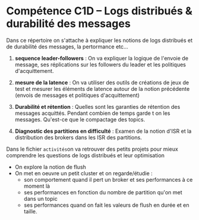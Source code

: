 # Compétence C1D – Logs distribués & durabilité des messages

Dans ce répertoire on s'attache à expliquer les notions de logs distribués et de durabilité des messages, la pertormance etc...

1) **sequence leader-followers** : 
On va expliquer la logique de l'envoie de message, ses réplications sur les followers du leader et les politiques d'acquittement.

2) **mesure de la latence** :
On va utiliser des outils de créations de jeux de test et mesurer les éléments de latence autour de la notion précédente (envois de messages et politiques d'acquittement)

3) **Durabilité et rétention** :
Quelles sont les garanties de rétention des messages acquittés. Pendant combien de temps garde t on les messages. Qu'est-ce que le compactage des topics.

4) **Diagnostic des partitions en difficulté** : 
Examen de la notion d'ISR et la distribution des brokers dans les ISR des partitions.

Dans le fichier ```activités```on va retrouver des petits projets pour mieux comprendre les questions de logs distribués et leur optimisation

- On explore la notion de flush 
- On met en oeuvre un petit cluster et on regarde/étudie : 
    - son comportement quand il pert un broker et ses performances à ce moment là
    - ses performances en fonction du nombre de partition qu'on met dans un topic
    - ses performances quand on fait les valeurs de flush en durée et en taille.